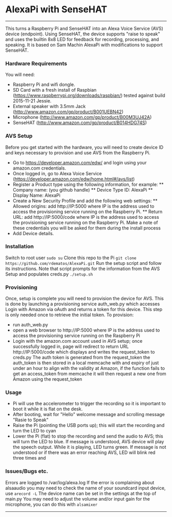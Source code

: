 # AlexaPi with SenseHAT

---

This turns a Raspberry Pi and SenseHAT into an Alexa Voice Service (AVS) device (endpoint). Using SenseHAT, the device supports "raise to speak" and uses the builtin 8x8 LED for feedback for recording, processing, and speaking. It is based on Sam Machin AlexaPi with modifications to support SenseHAT.

### Hardware Requirements

You will need:
* Raspberry Pi and wifi dongle.
* SD Card with a fresh install of Raspbian (https://www.raspberrypi.org/downloads/raspbian/) tested against build 2015-11-21 Jessie.
* External speaker with 3.5mm Jack (http://www.amazon.com/gp/product/B001UEBN42)
* Microphone (http://www.amazon.com/gp/product/B00M3UJ42A)
* SenseHAT (http://www.amazon.com/gp/product/B014HDG74S)

### AVS Setup

Before you get started with the hardware, you will need to create device ID and keys necessary to provision and use AVS from the Raspberry Pi.
* Go to https://developer.amazon.com/edw/ and login using your amazon.com credentials.
* Once logged in, go to Alexa Voice Service (https://developer.amazon.com/edw/home.html#/avs/list)
* Register a Product type using the following information, for example:
** Company name: (you github handle)
** Device Type ID: AlexaPi
** Display Name: AlexaPi
* Create a New Security Profile and add the following web settings:
** Allowed origins: add http://IP:5000 where IP is the address used to access the provisioning service running on the Raspberry Pi.
** Return URL: add http://IP:5000/code where IP is the address used to access the provisioning service running on the Raspberry Pi.
Make a note of these credentials you will be asked for them during the install process
* Add Device details.


### Installation

Switch to root user
`sudo su`
Clone this repo to the Pi
`git clone https://github.com/rdematos/AlexaPi.git`
Run the setup script and follow its instructions.  Note that script prompts for the information from the AVS Setup and populates creds.py
`./setup.sh`

### Provisioning
Once, setup is complete you will need to provision the device for AVS. This is done by launching a provisioning service auth_web.py which accesses Login with Amazon via oAuth and returns a token for this device. This step is only needed once to retrieve the initial token. To provision:  
* run auth_web.py
* open a web browser to http://IP:5000 where IP is the address used to access the provisioning service running on the Raspberry Pi
* Login with the amazon.com account used in AVS setup; once successfully logged in, page will redirect to return URL http://IP:5000/code which displays and writes the request_token to creds.py
The auth token is generated from the request_token the auth_token is then stored in a local memcache with and expiry of just under an hour to align with the validity at Amazon, if the function fails to get an access_token from memcache it will then request a new one from Amazon using the request_token

### Usage
* Pi will use the accelerometer to trigger the recording so it is important to boot it while it is flat on the desk.
* After booting, wait for "Hello" welcome message and scrolling message "Rasie to Speak"
* Raise the Pi (pointing the USB ports up); this will start the recording and turn the LED to cyan
* Lower the Pi (flat) to stop the recording and send the audio to AVS; this will turn the LED to blue. If message is understood, AVS device will play the speech output. While it is playing, LED turns green. If message is not understood or if there was an error reaching AVS, LED will blink red three times and

### Issues/Bugs etc.

Errors are logged to /var/log/alexa.log
If the error is complaining about alsaaudio you may need to check the name of your soundcard input device, use
`arecord -L`
The device name can be set in the settings at the top of main.py
You may need to adjust the volume and/or input gain for the microphone, you can do this with
`alsamixer`








---
